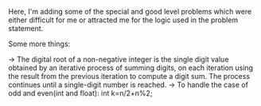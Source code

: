 Here, I'm adding some of the special and good level problems which were either difficult for me or attracted me for the logic used in the problem statement.

Some more things:

-> The digital root of a non-negative integer is the single digit value obtained by an iterative process of summing digits, on each iteration using the result from the previous iteration to compute a digit sum. The process continues until a single-digit number is reached.
-> To handle the case of odd and even(int and float):
 int k=n/2+n%2;
